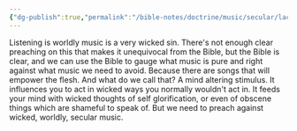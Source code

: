 ```yaml
---
{"dg-publish":true,"permalink":"/bible-notes/doctrine/music/secular/lack-of-preaching-against-worldly-music/","created":"Jul 25, 2018, 10:48 PM","updated":"Jul 25, 2018, 10:48 PM"}
---
```



Listening is worldly music is a very wicked sin. There's not enough clear preaching on this that makes it unequivocal from the Bible, but the Bible is clear, and we can use the Bible to gauge what music is pure and right against what music we need to avoid. Because there are songs that will empower the flesh. And what do we call that? A mind altering stimulus. It influences you to act in wicked ways you normally wouldn't act in. It feeds your mind with wicked thoughts of self glorification, or even of obscene things which are shameful to speak of. But we need to preach against wicked, worldly, secular music.


